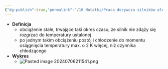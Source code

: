 ```yaml
---
{"dg-publish":true,"permalink":"/10 Notatki/Praca dorywcza silników elektrycznych/","tags":["wiedza/definicja"]}
---
```


* **Definicja**
	* obciążenie stałe, trwające taki okres czasu, że silnik nie zdąży się rozgrzać do temperatury ustalonej
	* po jednym takim obciążeniu postój i chłodzenie do momentu osiągnięcia temperatury max. o 2 K więcej, niż czynnika chłodzącego
* **Wykres**
	* ![Pasted image 20240706211541.png](/img/user/80%20Zasoby/Pasted%20image%2020240706211541.png)